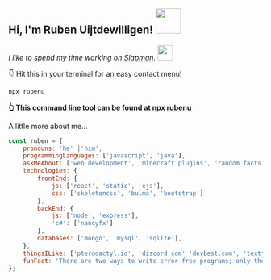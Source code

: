 <h2>Hi, I'm Ruben Uijtdewilligen! <img src="https://media.giphy.com/media/12oufCB0MyZ1Go/giphy.gif" width="50"></h2>
<p><em>I like to spend my time working on <a href="https://slapman.xyz/">Slapman</a>. <img src="https://media.giphy.com/media/WUlplcMpOCEmTGBtBW/giphy.gif" width="30"> 
</em></p>

👇 Hit this in your terminal for an easy contact menu!

```bash
npx rubenu
```
**👆 This command line tool can be found at [npx rubenu](https://github.com/RenderMelon/npx-card)**

A little more about me...
```javascript
const ruben = {
    pronouns: 'he' |'him',
    programmingLanguages: ['javascript', 'java'],
    askMeAbout: ['web development', 'minecraft plugins', 'random facts'],
    technologies: {
        frontEnd: {
            js: ['react', 'static', 'ejs'],
            css: ['skeletoncss', 'bulma', 'bootstrap']
        },
        backEnd: {
            js: ['node', 'express'],
            'c#': ['nancyfx']
        },
        databases: ['mongo', 'mysql', 'sqlite'],
    },
    thingsILike: ['pterodactyl.io', 'discord.com' 'devbest.com', 'textfancy.com', 'thatgeek.dev'],
    funFact: 'There are two ways to write error-free programs; only the third one works'
};
```

